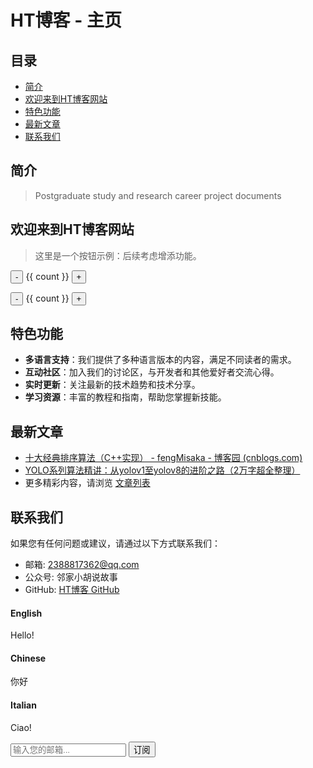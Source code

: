 
# HT博客 - 主页

## 目录

- [简介](#简介)
- [欢迎来到HT博客网站](#欢迎来到ht博客网站)
- [特色功能](#特色功能)
- [最新文章](#最新文章)
- [联系我们](#联系我们)

## 简介

> Postgraduate study and research career project documents

## 欢迎来到HT博客网站

> 这里是一个按钮示例：后续考虑增添功能。

<button-counter></button-counter>

<p>
  <button @click="count -= 1">-</button>
  {{ count }}
  <button @click="count += 1">+</button>
</p>

<div id="counter">
  <button @click="count -= 1">-</button>
  {{ count }}
  <button @click="count += 1">+</button>
</div>

## 特色功能

- **多语言支持**：我们提供了多种语言版本的内容，满足不同读者的需求。
- **互动社区**：加入我们的讨论区，与开发者和其他爱好者交流心得。
- **实时更新**：关注最新的技术趋势和技术分享。
- **学习资源**：丰富的教程和指南，帮助您掌握新技能。

## 最新文章

- [十大经典排序算法（C++实现） - fengMisaka - 博客园 (cnblogs.com)](https://www.cnblogs.com/linuxAndMcu/p/10201215.html)
- [YOLO系列算法精讲：从yolov1至yolov8的进阶之路（2万字超全整理）](https://blog.csdn.net/wjinjie/article/details/107509243)
- 更多精彩内容，请浏览 [文章列表](./articles_list.md)

## 联系我们

如果您有任何问题或建议，请通过以下方式联系我们：

- 邮箱: 2388817362@qq.com
- 公众号: 邻家小胡说故事
- GitHub: [HT博客 GitHub](https://github.com/XiaoHuZi-design/)

<!-- tabs:start -->

#### **English**

Hello!

#### **Chinese**

你好

#### **Italian**

Ciao!

<!-- tabs:end -->

<form action="https://your-email-service-url" method="POST">
    <input type="email" name="EMAIL" placeholder="输入您的邮箱..." required>
    <button type="submit">订阅</button>
</form>
